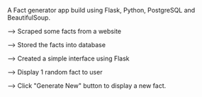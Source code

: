 A Fact generator app build using Flask, Python, PostgreSQL and BeautifulSoup. 

--> Scraped some facts from a website

--> Stored the facts into database 

--> Created a simple interface using Flask

--> Display 1 random fact to user

--> Click "Generate New" button to display a new fact. 
